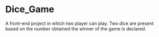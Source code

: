 # Dice_Game
A front-end project in which two player can play. Two dice are present based on the number obtained the winner of the game is declared.
